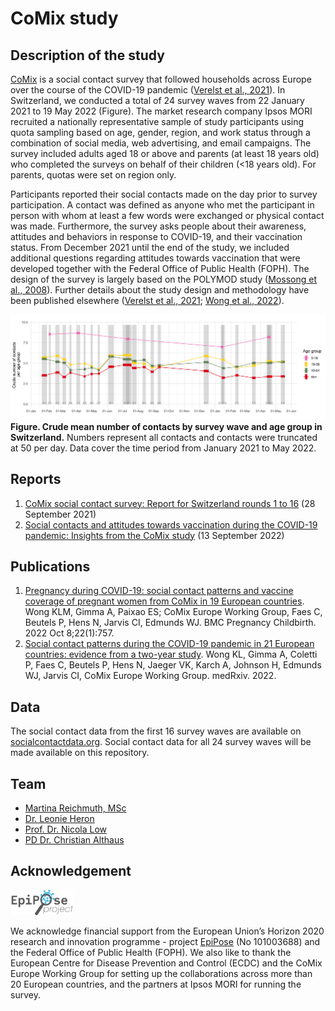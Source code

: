 # CoMix study

## Description of the study
[CoMix](https://www.uhasselt.be/en/aparte-sites-partner-en/epipose/the-comix-study) is a social contact survey that followed households across Europe over the course of the COVID-19 pandemic ([Verelst et al., 2021](https://doi.org/10.1186/s12916-021-02133-y)). In Switzerland, we conducted a total of 24 survey waves from 22 January 2021 to 19 May 2022 (Figure). The market research company Ipsos MORI recruited a nationally representative sample of study participants using quota sampling based on age, gender, region, and work status through a combination of social media, web advertising, and email campaigns. The survey included adults aged 18 or above and parents (at least 18 years old) who completed the surveys on behalf of their children (<18 years old). For parents, quotas were set on region only.

Participants reported their social contacts made on the day prior to survey participation. A contact was defined as anyone who met the participant in person with whom at least a few words were exchanged or physical contact was made. Furthermore, the survey asks people about their awareness, attitudes and behaviors in response to COVID-19, and their vaccination status. From December 2021 until the end of the study, we included additional questions regarding attitudes towards vaccination that were developed together with the Federal Office of Public Health (FOPH). The design of the survey is largely based on the POLYMOD study ([Mossong et al., 2008](https://doi.org/10.1371/journal.pmed.0050074)). Further details about the study design and methodology have been published elsewhere ([Verelst et al., 2021](https://doi.org/10.1186/s12916-021-02133-y); [Wong et al., 2022](https://doi.org/10.1101/2022.07.25.22277998)).

![](figures/contacts.png)
**Figure. Crude mean number of contacts by survey wave and age group in Switzerland.** Numbers represent all contacts and contacts were truncated at 50 per day. Data cover the time period from January 2021 to May 2022.

## Reports
1. [CoMix social contact survey: Report for Switzerland rounds 1 to 16](reports/Report_CoMix_Switzerland_20210928.pdf) (28 September 2021)
2. [Social contacts and attitudes towards vaccination during the COVID-19 pandemic: Insights from the CoMix study](reports/Report_CoMix_Switzerland_20220913.pdf) (13 September 2022)

## Publications
1. [Pregnancy during COVID-19: social contact patterns and vaccine coverage of pregnant women from CoMix in 19 European countries](https://doi.org/10.1186/s12884-022-05076-1). Wong KLM, Gimma A, Paixao ES; CoMix Europe Working Group, Faes C, Beutels P, Hens N, Jarvis CI, Edmunds WJ. BMC Pregnancy Childbirth. 2022 Oct 8;22(1):757.
2. [Social contact patterns during the COVID-19 pandemic in 21 European countries: evidence from a two-year study](https://doi.org/10.1101/2022.07.25.22277998). Wong KL, Gimma A, Coletti P, Faes C, Beutels P, Hens N, Jaeger VK, Karch A, Johnson H, Edmunds WJ, Jarvis CI, CoMix Europe Working Group. medRxiv. 2022.

## Data
The social contact data from the first 16 survey waves are available on [socialcontactdata.org](http://www.socialcontactdata.org). Social contact data for all 24 survey waves will be made available on this repository.

## Team
- [Martina Reichmuth, MSc](https://duckduckgo.com/?q=reichmuth+ispm&t=osx&ia=web)
- [Dr. Leonie Heron](https://www.ispm.unibe.ch/about_us/staff/heron_leonie/index_eng.html)
- [Prof. Dr. Nicola Low](https://www.ispm.unibe.ch/about_us/staff/low_nicola/index_eng.html)
- [PD Dr. Christian Althaus](https://www.ispm.unibe.ch/about_us/staff/althaus_christian/index_eng.html)

## Acknowledgement
<img src="figures/epipose.png" width="100"/>

We acknowledge financial support from the European Union’s Horizon 2020 research and innovation programme - project [EpiPose](https://www.uhasselt.be/en/aparte-sites-partner-en/epipose) (No 101003688) and the Federal Office of Public Health (FOPH). We also like to thank the European Centre for Disease Prevention and Control (ECDC) and the CoMix Europe Working Group for setting up the collaborations across more than 20 European countries, and the partners at Ipsos MORI for running the survey.
